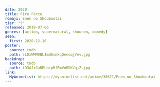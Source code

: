 ```yaml
---
date: 2020
title: Fire Force
romaji: Enen no Shouboutai
tier: "?"
released: 2019-07-06
genres: [action, supernatural, shounen, comedy]
seen:
  first: 2020-12-16
poster:
  source: tmdb
  path: zLDxWMM0BLImdAsnkqGeeoqjYev.jpg
backdrop:
  source: tmdb
  path: iD3AJxGuBPUpipRfPmVuRDKVqjZ.jpg
link:
  MyAnimeList: https://myanimelist.net/anime/38671/Enen_no_Shouboutai
---
```

